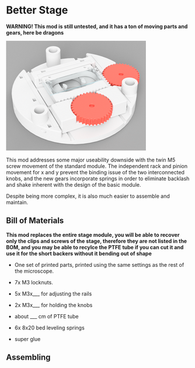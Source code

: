 # Better Stage

**WARNING! This mod is still untested, and it has a ton of moving parts and gears, here be dragons**

![/Mods/Stage/Better%20Stage/render.png](/Mods/Stage/Better%20Stage/render.png)

This mod addresses some major useability downside with the twin M5 screw movement of the standard module.
The independent rack and pinion movement for x and y prevent the binding issue of the two interconnected knobs, and the new gears incorporate springs in order to eliminate backlash and shake inherent with the design of the basic module.

Despite being more complex, it is also much easier to assemble and maintain.

## Bill of Materials

**This mod replaces the entire stage module, you will be able to recover only the clips and screws of the stage, therefore they are not listed in the BOM, and you may be able to recylce the PTFE tube if you can cut it and use it for the short backers without it bending out of shape**

- One set of printed parts, printed using the same settings as the rest of the microscope.  

- 7x M3 locknuts.

- 5x M3x___ for adjusting the rails

- 2x M3x___ for holding the knobs

- about ___ cm of PTFE tube

- 6x 8x20 bed leveling springs
  
- super glue  

## Assembling


